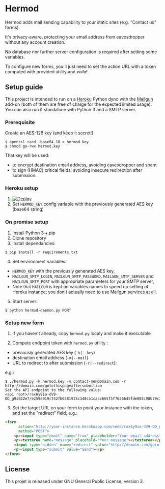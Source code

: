 # Hermod

Hermod adds mail sending capability to your static sites (e.g. "Contact us" forms).

It's privacy-aware, protecting your email address from eavesdropper without any account creation.

No database nor further server configuration is required after setting some variables.

To configure new forms, you'll just need to set the action URL with a token computed with provided utility and *voila*!

## Setup guide

This project is intended to run on a [Heroku](https://heroku.com/) Python dyno with the [Mailgun](https://elements.heroku.com/addons/mailgun) add-on (both of them are free of charge for the expected limited usage). You can also run it standalone with Python 3 and a SMTP server.

### Prerequisite

Create an AES-128 key (and keep it secret!):
```Shell
$ openssl rand -base64 16 > hermod.key
$ chmod go-rwx hermod.key
```

That key will be used:
 * to encrypt destination email address, avoiding eavesdropper and spam;
 * to sign (HMAC) critical fields, avoiding insecure redirection after submission.

### Heroku setup

1. [![Deploy](https://www.herokucdn.com/deploy/button.svg)](https://heroku.com/deploy)
2. Set `HERMOD_KEY` config variable with the previously generated AES key (base64 string)
  
### On promise setup

1. Install Python 3 + pip
2. Clone repository
3. Install dependancies:
```Shell
$ pip install -r requirements.txt
```
4. Set environment variables:
  * `HERMOD_KEY` with the previously generated AES key,
  * `MAILGUN_SMTP_LOGIN`, `MAILGUN_SMTP_PASSWORD`, `MAILGUN_SMTP_SERVER` and `MAILGUN_SMTP_PORT` with appropriate parameters for your SMTP server,
  * Note that `MAILGUN` is kept on variables names to speed up setting of Heroku instance; you don't actually need to use Mailgun services at all.
5. Start server:
```Shell
$ python hermod-daemon.py PORT
```

### Setup new form

1. If you haven't already, copy `hermod.py` localy and make it executable

2. Compute endpoint token with `hermod.py` utility :
  * previously generated AES key (`-k|--key`)
  * destination email address (`-m|--mail`)
  * URL to redirect to after submission (`-r|--redirect`):
  
  e.g.:
```Shell
$ ./hermod.py -k hermod.key -m contact-me@domain.com -r http://domain.com/gotothispageaftersubmition
Set the API endpoint to the following value:
<api root>/rax6y9io-dV9-OD_g9sB22e7/e259e919c742fb6381925c148cb1cacc665f5f7626645fde003c98b79c315fe8
```

3. Set the target URL on your form to point your instance with the token, and set the "redirect" field, e.g.:
```HTML
<form
      action="http://your-instance.herokuapp.com/send/rax6y9io-dV9-OD_g9sB22e7/e259e919c742fb6381925c148cb1cacc665f5f7626645fde003c98b79c315fe8"
      method="POST">
    <p><input type="email" name="from" placeholder="Your email address"/></p>
    <p><textarea name="message" placehold="Your message"></textarea></p>
    <input type="hidden" name="redirect" value="http://domain.com/gotothispageaftersubmition"/>
    <p><input type="submit" value="Send"></p>
</form>
```

## License

This projet is released under GNU General Public License, version 3.